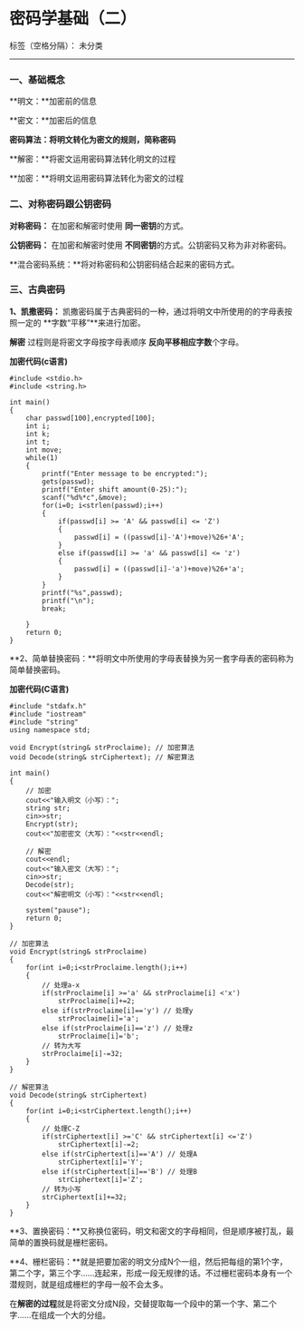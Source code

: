 ﻿# 密码学基础（二）

标签（空格分隔）： 未分类

---

### **一、基础概念**

**明文：**加密前的信息

**密文：**加密后的信息

**密码算法：**将明文转化为密文的规则，简称**密码**

**解密：**将密文运用密码算法转化明文的过程

**加密：**将明文运用密码算法转化为密文的过程

### **二、对称密码跟公钥密码**

**对称密码：** 在加密和解密时使用 **同一密钥**的方式。

**公钥密码：** 在加密和解密时使用 **不同密钥**的方式。公钥密码又称为非对称密码。

**混合密码系统：**将对称密码和公钥密码结合起来的密码方式。

### **三、古典密码**

**1、凯撒密码：** 凯撒密码属于古典密码的一种，通过将明文中所使用的的字母表按照一定的 **字数“平移”**来进行加密。

**解密** 过程则是将密文字母按字母表顺序 **反向平移相应字数**个字母。


**加密代码(c语言)**
```
#include <stdio.h>
#include <string.h>

int main()
{
    char passwd[100],encrypted[100];
    int i;
    int k;
    int t;
    int move;
    while(1)
    {
        printf("Enter message to be encrypted:");
        gets(passwd);
        printf("Enter shift amount(0-25):");
        scanf("%d%*c",&move);
        for(i=0; i<strlen(passwd);i++)
        {
            if(passwd[i] >= 'A' && passwd[i] <= 'Z')
            {
                passwd[i] = ((passwd[i]-'A')+move)%26+'A';
            }
            else if(passwd[i] >= 'a' && passwd[i] <= 'z')
            {
                passwd[i] = ((passwd[i]-'a')+move)%26+'a';
            }
        }
        printf("%s",passwd);
        printf("\n");
        break;

    }
    return 0;
}
```


**2、简单替换密码：**将明文中所使用的字母表替换为另一套字母表的密码称为简单替换密码。


**加密代码(C语言)**
```
#include "stdafx.h"
#include "iostream"
#include "string"
using namespace std;

void Encrypt(string& strProclaime); // 加密算法
void Decode(string& strCiphertext); // 解密算法

int main()
{
    // 加密
    cout<<"输入明文（小写）：";
    string str;
    cin>>str;
    Encrypt(str);
    cout<<"加密密文（大写）："<<str<<endl;

    // 解密
    cout<<endl;
    cout<<"输入密文（大写）：";
    cin>>str;
    Decode(str);
    cout<<"解密明文（小写）："<<str<<endl;

    system("pause"); 
    return 0;
}

// 加密算法
void Encrypt(string& strProclaime)
{
    for(int i=0;i<strProclaime.length();i++)
    {
        // 处理a-x
        if(strProclaime[i] >='a' && strProclaime[i] <'x') 
            strProclaime[i]+=2;
        else if(strProclaime[i]=='y') // 处理y
            strProclaime[i]='a';
        else if(strProclaime[i]=='z') // 处理z
            strProclaime[i]='b';
        // 转为大写
        strProclaime[i]-=32;
    }
}

// 解密算法
void Decode(string& strCiphertext)
{
    for(int i=0;i<strCiphertext.length();i++)
    {
        // 处理C-Z
        if(strCiphertext[i] >='C' && strCiphertext[i] <='Z') 
            strCiphertext[i]-=2;
        else if(strCiphertext[i]=='A') // 处理A
            strCiphertext[i]='Y';
        else if(strCiphertext[i]=='B') // 处理B
            strCiphertext[i]='Z';
        // 转为小写
        strCiphertext[i]+=32;
    }
}
```
**3、置换密码：**又称换位密码，明文和密文的字母相同，但是顺序被打乱，最简单的置换码就是栅栏密码。

**4、栅栏密码：**就是把要加密的明文分成N个一组，然后把每组的第1个字，第二个字，第三个字......连起来，形成一段无规律的话。不过栅栏密码本身有一个潜规则，就是组成栅栏的字母一般不会太多。

在**解密的过程**就是将密文分成N段，交替提取每一个段中的第一个字、第二个字......在组成一个大的分组。


